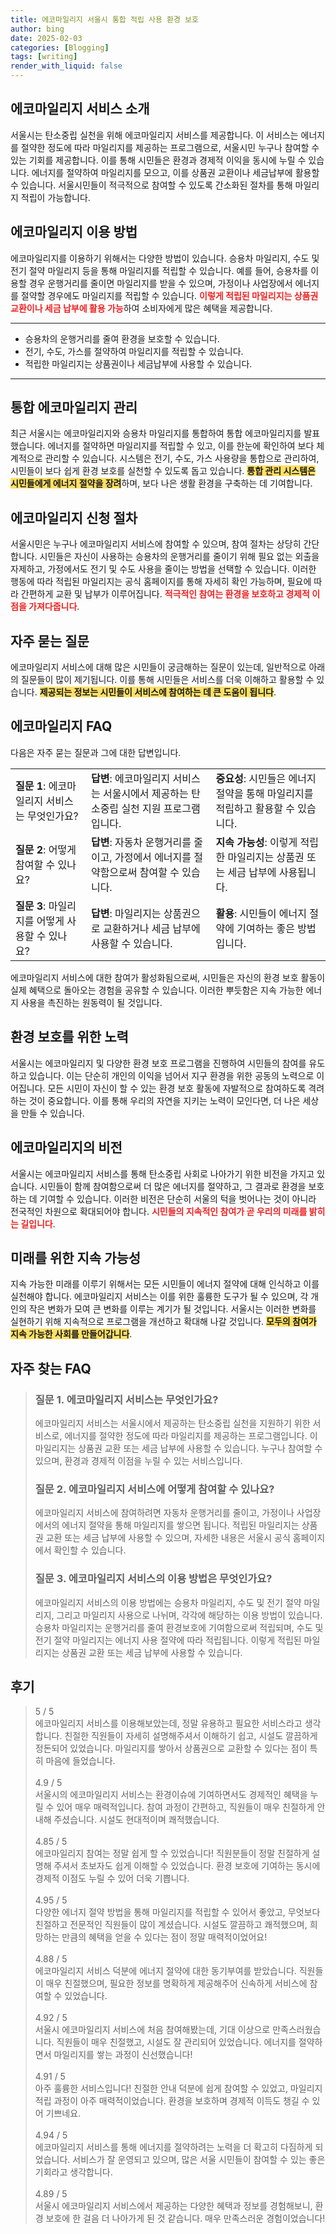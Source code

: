 ```yaml
---
title: 에코마일리지 서울시 통합 적립 사용 환경 보호
author: bing
date: 2025-02-03
categories: [Blogging]
tags: [writing]
render_with_liquid: false
---
```



<h2 id='에코마일리지 서비스 소개'>에코마일리지 서비스 소개</h2>

<p>서울시는 탄소중립 실천을 위해 에코마일리지 서비스를 제공합니다. 이 서비스는 에너지를 절약한 정도에 따라 마일리지를 제공하는 프로그램으로, 서울시민 누구나 참여할 수 있는 기회를 제공합니다. 이를 통해 시민들은 환경과 경제적 이익을 동시에 누릴 수 있습니다. 에너지를 절약하여 마일리지를 모으고, 이를 상품권 교환이나 세금납부에 활용할 수 있습니다. 서울시민들이 적극적으로 참여할 수 있도록 간소화된 절차를 통해 마일리지 적립이 가능합니다.</p>

<h2 id='에코마일리지 이용 방법'>에코마일리지 이용 방법</h2>

<p>에코마일리지를 이용하기 위해서는 다양한 방법이 있습니다. 승용차 마일리지, 수도 및 전기 절약 마일리지 등을 통해 마일리지를 적립할 수 있습니다. 예를 들어, 승용차를 이용할 경우 운행거리를 줄이면 마일리지를 받을 수 있으며, 가정이나 사업장에서 에너지를 절약할 경우에도 마일리지를 적립할 수 있습니다. <b><span style="color: #ee2323;">이렇게 적립된 마일리지는 상품권 교환이나 세금 납부에 활용 가능</span></b>하여 소비자에게 많은 혜택을 제공합니다.</p>

<hr />

<ul>
    <li>승용차의 운행거리를 줄여 환경을 보호할 수 있습니다.</li>
    <li>전기, 수도, 가스를 절약하여 마일리지를 적립할 수 있습니다.</li>
    <li>적립한 마일리지는 상품권이나 세금납부에 사용할 수 있습니다.</li>
</ul>

<hr />

<h2 id='통합 에코마일리지 관리'>통합 에코마일리지 관리</h2>

<p>최근 서울시는 에코마일리지와 승용차 마일리지를 통합하여 통합 에코마일리지를 발표했습니다. 에너지를 절약하면 마일리지를 적립할 수 있고, 이를 한눈에 확인하여 보다 체계적으로 관리할 수 있습니다. 시스템은 전기, 수도, 가스 사용량을 통합으로 관리하여, 시민들이 보다 쉽게 환경 보호를 실천할 수 있도록 돕고 있습니다. <b><span style="background-color: #ffe066;">통합 관리 시스템은 시민들에게 에너지 절약을 장려</span></b>하며, 보다 나은 생활 환경을 구축하는 데 기여합니다.</p>

<h2 id='에코마일리지 신청 절차'>에코마일리지 신청 절차</h2>

<p>서울시민은 누구나 에코마일리지 서비스에 참여할 수 있으며, 참여 절차는 상당히 간단합니다. 시민들은 자신이 사용하는 승용차의 운행거리를 줄이기 위해 필요 없는 외출을 자제하고, 가정에서도 전기 및 수도 사용을 줄이는 방법을 선택할 수 있습니다. 이러한 행동에 따라 적립된 마일리지는 공식 홈페이지를 통해 자세히 확인 가능하며, 필요에 따라 간편하게 교환 및 납부가 이루어집니다. <b><span style="color: #ee2323;">적극적인 참여는 환경을 보호하고 경제적 이점을 가져다줍니다</span></b>.</p>

<h2 id='자주 묻는 질문'>자주 묻는 질문</h2>

<p>에코마일리지 서비스에 대해 많은 시민들이 궁금해하는 질문이 있는데, 일반적으로 아래의 질문들이 많이 제기됩니다. 이를 통해 시민들은 서비스를 더욱 이해하고 활용할 수 있습니다. <b><span style="background-color: #ffe066;">제공되는 정보는 시민들이 서비스에 참여하는 데 큰 도움이 됩니다</span></b>.</p>

<h2 id='에코마일리지 FAQ'>에코마일리지 FAQ</h2>

<p>다음은 자주 묻는 질문과 그에 대한 답변입니다.</p>

<table>
    <tr>
        <td><b>질문 1</b>: 에코마일리지 서비스는 무엇인가요?</td>
        <td><b>답변</b>: 에코마일리지 서비스는 서울시에서 제공하는 탄소중립 실천 지원 프로그램입니다.</td>
        <td><b>중요성</b>: 시민들은 에너지 절약을 통해 마일리지를 적립하고 활용할 수 있습니다.</td>
    </tr>
    <tr>
        <td><b>질문 2</b>: 어떻게 참여할 수 있나요?</td>
        <td><b>답변</b>: 자동차 운행거리를 줄이고, 가정에서 에너지를 절약함으로써 참여할 수 있습니다.</td>
        <td><b>지속 가능성</b>: 이렇게 적립한 마일리지는 상품권 또는 세금 납부에 사용됩니다.</td>
    </tr>
    <tr>
        <td><b>질문 3</b>: 마일리지를 어떻게 사용할 수 있나요?</td>
        <td><b>답변</b>: 마일리지는 상품권으로 교환하거나 세금 납부에 사용할 수 있습니다.</td>
        <td><b>활용</b>: 시민들이 에너지 절약에 기여하는 좋은 방법입니다.</td>
    </tr>
</table>

<p>에코마일리지 서비스에 대한 참여가 활성화됨으로써, 시민들은 자신의 환경 보호 활동이 실제 혜택으로 돌아오는 경험을 공유할 수 있습니다. 이러한 뿌듯함은 지속 가능한 에너지 사용을 촉진하는 원동력이 될 것입니다.</p>

<h2 id='환경 보호를 위한 노력'>환경 보호를 위한 노력</h2>

<p>서울시는 에코마일리지 및 다양한 환경 보호 프로그램을 진행하여 시민들의 참여를 유도하고 있습니다. 이는 단순히 개인의 이익을 넘어서 지구 환경을 위한 공동의 노력으로 이어집니다. 모든 시민이 자신이 할 수 있는 환경 보호 활동에 자발적으로 참여하도록 격려하는 것이 중요합니다. 이를 통해 우리의 자연을 지키는 노력이 모인다면, 더 나은 세상을 만들 수 있습니다.</p>

<h2 id='에코마일리지의 비전'>에코마일리지의 비전</h2>

<p>서울시는 에코마일리지 서비스를 통해 탄소중립 사회로 나아가기 위한 비전을 가지고 있습니다. 시민들이 함께 참여함으로써 더 많은 에너지를 절약하고, 그 결과로 환경을 보호하는 데 기여할 수 있습니다. 이러한 비전은 단순히 서울의 턱을 벗어나는 것이 아니라 전국적인 차원으로 확대되어야 합니다. <b><span style="color: #ee2323;">시민들의 지속적인 참여가 곧 우리의 미래를 밝히는 길입니다</span></b>.</p>

<h2 id='미래를 위한 지속 가능성'>미래를 위한 지속 가능성</h2>

<p>지속 가능한 미래를 이루기 위해서는 모든 시민들이 에너지 절약에 대해 인식하고 이를 실천해야 합니다. 에코마일리지 서비스는 이를 위한 훌륭한 도구가 될 수 있으며, 각 개인의 작은 변화가 모여 큰 변화를 이루는 계기가 될 것입니다. 서울시는 이러한 변화를 실현하기 위해 지속적으로 프로그램을 개선하고 확대해 나갈 것입니다. <b><span style="background-color: #ffe066;">모두의 참여가 지속 가능한 사회를 만들어갑니다</span></b>.</p>


<h2 id='자주_찾는_FAQ'>자주 찾는 FAQ</h2>
<div itemscope="" itemtype="https://schema.org/FAQPage">
<blockquote>
<div itemscope="" itemprop="mainEntity" itemtype="https://schema.org/Question">
<h3 itemprop="name">질문 1. 에코마일리지 서비스는 무엇인가요?</h3>
<div itemscope="" itemprop="acceptedAnswer" itemtype="https://schema.org/Answer">
<span itemprop="text">
<p>에코마일리지 서비스는 서울시에서 제공하는 탄소중립 실천을 지원하기 위한 서비스로, 에너지를 절약한 정도에 따라 마일리지를 제공하는 프로그램입니다. 이 마일리지는 상품권 교환 또는 세금 납부에 사용할 수 있습니다. 누구나 참여할 수 있으며, 환경과 경제적 이점을 누릴 수 있는 서비스입니다.</p>
</span>
</div>
</div>
<div itemscope="" itemprop="mainEntity" itemtype="https://schema.org/Question">
<h3 itemprop="name">질문 2. 에코마일리지 서비스에 어떻게 참여할 수 있나요?</h3>
<div itemscope="" itemprop="acceptedAnswer" itemtype="https://schema.org/Answer">
<span itemprop="text">
<p>에코마일리지 서비스에 참여하려면 자동차 운행거리를 줄이고, 가정이나 사업장에서의 에너지 절약을 통해 마일리지를 쌓으면 됩니다. 적립된 마일리지는 상품권 교환 또는 세금 납부에 사용할 수 있으며, 자세한 내용은 서울시 공식 홈페이지에서 확인할 수 있습니다.</p>
</span>
</div>
</div>
<div itemscope="" itemprop="mainEntity" itemtype="https://schema.org/Question">
<h3 itemprop="name">질문 3. 에코마일리지 서비스의 이용 방법은 무엇인가요?</h3>
<div itemscope="" itemprop="acceptedAnswer" itemtype="https://schema.org/Answer">
<span itemprop="text">
<p>에코마일리지 서비스의 이용 방법에는 승용차 마일리지, 수도 및 전기 절약 마일리지, 그리고 마일리지 사용으로 나뉘며, 각각에 해당하는 이용 방법이 있습니다. 승용차 마일리지는 운행거리를 줄여 환경보호에 기여함으로써 적립되며, 수도 및 전기 절약 마일리지는 에너지 사용 절약에 따라 적립됩니다. 이렇게 적립된 마일리지는 상품권 교환 또는 세금 납부에 사용할 수 있습니다.</p>
</span>
</div>
</div>
</blockquote>
</div>
<h2 id='후기'>후기</h2>
<div itemscope itemtype="https://schema.org/Product">
  <blockquote>
  <div itemprop="review" itemscope itemtype="https://schema.org/Review">
      <div itemprop="reviewRating" itemscope itemtype="https://schema.org/Rating"> <span itemprop="ratingValue">5</span> / <span itemprop="bestRating">5</span> </div>
      <span itemprop="reviewBody">에코마일리지 서비스를 이용해보았는데, 정말 유용하고 필요한 서비스라고 생각합니다. 친절한 직원들이 자세히 설명해주셔서 이해하기 쉽고, 시설도 깔끔하게 정돈되어 있었습니다. 마일리지를 쌓아서 상품권으로 교환할 수 있다는 점이 특히 마음에 들었습니다.</span>
  </div>
  <br>
  <div itemprop="review" itemscope itemtype="https://schema.org/Review">
      <div itemprop="reviewRating" itemscope itemtype="https://schema.org/Rating"> <span itemprop="ratingValue">4.9</span> / <span itemprop="bestRating">5</span> </div>
      <span itemprop="reviewBody">서울시의 에코마일리지 서비스는 환경이슈에 기여하면서도 경제적인 혜택을 누릴 수 있어 매우 매력적입니다. 참여 과정이 간편하고, 직원들이 매우 친절하게 안내해 주셨습니다. 시설도 현대적이며 쾌적했습니다.</span>
  </div>
  <br>
  <div itemprop="review" itemscope itemtype="https://schema.org/Review">
      <div itemprop="reviewRating" itemscope itemtype="https://schema.org/Rating"> <span itemprop="ratingValue">4.85</span> / <span itemprop="bestRating">5</span> </div>
      <span itemprop="reviewBody">에코마일리지 참여는 정말 쉽게 할 수 있었습니다! 직원분들이 정말 친절하게 설명해 주셔서 초보자도 쉽게 이해할 수 있었습니다. 환경 보호에 기여하는 동시에 경제적 이점도 누릴 수 있어 더욱 기쁩니다.</span>
  </div>
  <br>
  <div itemprop="review" itemscope itemtype="https://schema.org/Review">
      <div itemprop="reviewRating" itemscope itemtype="https://schema.org/Rating"> <span itemprop="ratingValue">4.95</span> / <span itemprop="bestRating">5</span> </div>
      <span itemprop="reviewBody">다양한 에너지 절약 방법을 통해 마일리지를 적립할 수 있어서 좋았고, 무엇보다 친절하고 전문적인 직원들이 많이 계셨습니다. 시설도 깔끔하고 쾌적했으며, 희망하는 만큼의 혜택을 얻을 수 있다는 점이 정말 매력적이었어요!</span>
  </div>
  <br>
  <div itemprop="review" itemscope itemtype="https://schema.org/Review">
      <div itemprop="reviewRating" itemscope itemtype="https://schema.org/Rating"> <span itemprop="ratingValue">4.88</span> / <span itemprop="bestRating">5</span> </div>
      <span itemprop="reviewBody">에코마일리지 서비스 덕분에 에너지 절약에 대한 동기부여를 받았습니다. 직원들이 매우 친절했으며, 필요한 정보를 명확하게 제공해주어 신속하게 서비스에 참여할 수 있었습니다.</span>
  </div>
  <br>
  <div itemprop="review" itemscope itemtype="https://schema.org/Review">
      <div itemprop="reviewRating" itemscope itemtype="https://schema.org/Rating"> <span itemprop="ratingValue">4.92</span> / <span itemprop="bestRating">5</span> </div>
      <span itemprop="reviewBody">서울시 에코마일리지 서비스에 처음 참여해봤는데, 기대 이상으로 만족스러웠습니다. 직원들이 매우 친절했고, 시설도 잘 관리되어 있었습니다. 에너지를 절약하면서 마일리지를 쌓는 과정이 신선했습니다!</span>
  </div>
  <br>
  <div itemprop="review" itemscope itemtype="https://schema.org/Review">
      <div itemprop="reviewRating" itemscope itemtype="https://schema.org/Rating"> <span itemprop="ratingValue">4.91</span> / <span itemprop="bestRating">5</span> </div>
      <span itemprop="reviewBody">아주 훌륭한 서비스입니다! 친절한 안내 덕분에 쉽게 참여할 수 있었고, 마일리지 적립 과정이 아주 매력적이었습니다. 환경을 보호하며 경제적 이득도 챙길 수 있어 기쁘네요.</span>
  </div>
  <br>
  <div itemprop="review" itemscope itemtype="https://schema.org/Review">
      <div itemprop="reviewRating" itemscope itemtype="https://schema.org/Rating"> <span itemprop="ratingValue">4.94</span> / <span itemprop="bestRating">5</span> </div>
      <span itemprop="reviewBody">에코마일리지 서비스를 통해 에너지를 절약하려는 노력을 더 확고히 다짐하게 되었습니다. 서비스가 잘 운영되고 있으며, 많은 서울 시민들이 참여할 수 있는 좋은 기회라고 생각합니다.</span>
  </div>
  <br>
  <div itemprop="review" itemscope itemtype="https://schema.org/Review">
      <div itemprop="reviewRating" itemscope itemtype="https://schema.org/Rating"> <span itemprop="ratingValue">4.89</span> / <span itemprop="bestRating">5</span> </div>
      <span itemprop="reviewBody">서울시 에코마일리지 서비스에서 제공하는 다양한 혜택과 정보를 경험해보니, 환경 보호에 한 걸음 더 나아가게 된 것 같습니다. 매우 만족스러운 경험이었습니다!</span>
  </div>
  </blockquote>
</div>
